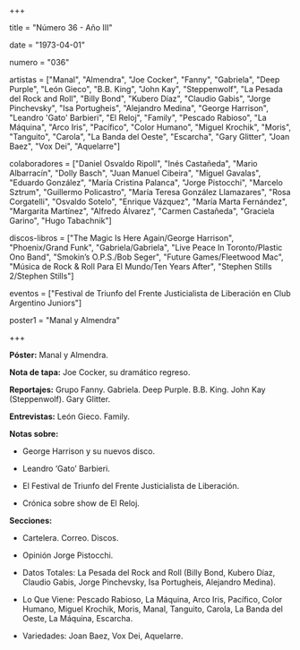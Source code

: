 +++

title = "Número 36 - Año III"

date = "1973-04-01"

numero = "036"

artistas = ["Manal", "Almendra", "Joe Cocker", "Fanny", "Gabriela", "Deep Purple", "León Gieco", "B.B. King", "John Kay", "Steppenwolf", "La Pesada del Rock and Roll", "Billy Bond", "Kubero Díaz", "Claudio Gabis", "Jorge Pinchevsky", "Isa Portugheis", "Alejandro Medina", "George Harrison", "Leandro 'Gato' Barbieri", "El Reloj", "Family", "Pescado Rabioso", "La Máquina", "Arco Iris", "Pacífico", "Color Humano", "Miguel Krochik", "Moris", "Tanguito", "Carola", "La Banda del Oeste", "Escarcha", "Gary Glitter", "Joan Baez", "Vox Dei", "Aquelarre"]

colaboradores = ["Daniel Osvaldo Ripoll", "Inés Castañeda", "Mario Albarracín", "Dolly Basch", "Juan Manuel Cibeira", "Miguel Gavalas", "Eduardo González", "María Cristina Palanca", "Jorge Pistocchi", "Marcelo Sztrum", "Guillermo Policastro", "María Teresa González Llamazares", "Rosa Corgatelli", "Osvaldo Sotelo", "Enrique Vázquez", "María Marta Fernández", "Margarita Martínez", "Alfredo Álvarez", "Carmen Castañeda", "Graciela Garino", "Hugo Tabachnik"]

discos-libros = ["The Magic Is Here Again/George Harrison", "Phoenix/Grand Funk", "Gabriela/Gabriela", "Live Peace In Toronto/Plastic Ono Band", "Smokin’s O.P.S./Bob Seger", "Future Games/Fleetwood Mac", "Música de Rock & Roll Para El Mundo/Ten Years After", "Stephen Stills 2/Stephen Stills"]

eventos = ["Festival de Triunfo del Frente Justicialista de Liberación en Club Argentino Juniors"]

poster1 = "Manal y Almendra"

+++

**Póster:** Manal y Almendra. 

**Nota de tapa:** Joe Cocker, su dramático regreso.

**Reportajes:** Grupo Fanny. Gabriela. Deep Purple. B.B. King. John Kay (Steppenwolf). Gary Glitter.

**Entrevistas:** León Gieco. Family.

**Notas sobre:** 

- George Harrison y su nuevos disco.

- Leandro ‘Gato’ Barbieri. 

- El Festival de Triunfo del Frente Justicialista de Liberación.

- Crónica sobre show de El Reloj. 

**Secciones:**

- Cartelera. Correo. Discos.

- Opinión Jorge Pistocchi. 

- Datos Totales: La Pesada del Rock and Roll (Billy Bond, Kubero Díaz, Claudio Gabis, Jorge Pinchevsky, Isa Portugheis, Alejandro Medina). 

- Lo Que Viene: Pescado Rabioso, La Máquina, Arco Iris, Pacífico, Color Humano, Miguel Krochik, Moris, Manal, Tanguito, Carola, La Banda del Oeste, La Máquina, Escarcha.

- Variedades: Joan Baez, Vox Dei, Aquelarre. 

